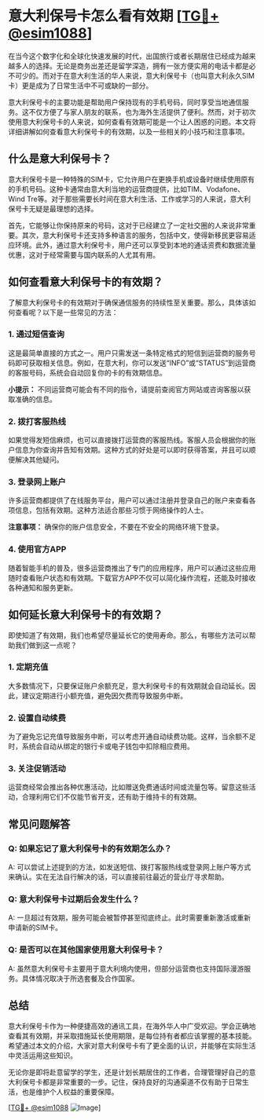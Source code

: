 # 意大利保号卡怎么看有效期 [[TG💪+ @esim1088](https://t.me/s/esim1088)]

在当今这个数字化和全球化快速发展的时代，出国旅行或者长期居住已经成为越来越多人的选择。无论是商务出差还是留学深造，拥有一张方便实用的电话卡都是必不可少的。而对于在意大利生活的华人来说，意大利保号卡（也叫意大利永久SIM卡）更是成为了日常生活中不可或缺的一部分。

意大利保号卡的主要功能是帮助用户保持现有的手机号码，同时享受当地通信服务。这不仅方便了与家人朋友的联系，也为海外生活提供了便利。然而，对于初次使用意大利保号卡的人来说，如何查看有效期可能是一个让人困惑的问题。本文将详细讲解如何查看意大利保号卡的有效期，以及一些相关的小技巧和注意事项。

## 什么是意大利保号卡？

意大利保号卡是一种特殊的SIM卡，它允许用户在更换手机或设备时继续使用原有的手机号码。这种卡通常由意大利当地的运营商提供，比如TIM、Vodafone、Wind Tre等。对于那些需要长时间在意大利生活、工作或学习的人来说，意大利保号卡无疑是最理想的选择。

首先，它能够让你保持原来的号码，这对于已经建立了一定社交圈的人来说非常重要。其次，意大利保号卡还支持多种语言的服务，包括中文，使得新移民更容易适应环境。此外，通过意大利保号卡，用户还可以享受到本地的通话资费和数据流量优惠，这对于经常需要与国内联系的人尤其有用。

## 如何查看意大利保号卡的有效期？

了解意大利保号卡的有效期对于确保通信服务的持续性至关重要。那么，具体该如何查看呢？以下是一些常见的方法：

### 1. **通过短信查询**
这是最简单直接的方式之一。用户只需发送一条特定格式的短信到运营商的服务号码即可获取相关信息。例如，在意大利，你可以发送“INFO”或“STATUS”到运营商的客服号码，系统会自动回复你的卡的有效期信息。

**小提示：** 不同运营商可能会有不同的指令，请提前查阅官方网站或咨询客服以获取准确的信息。

### 2. **拨打客服热线**
如果觉得发短信麻烦，也可以直接拨打运营商的客服热线。客服人员会根据你的账户信息为你查询并告知有效期。这种方式的好处是可以即时获得答案，并且可以顺便解决其他疑问。

### 3. **登录网上账户**
许多运营商都提供了在线服务平台，用户可以通过注册并登录自己的账户来查看各项信息，包括有效期。这种方法适合那些习惯于网络操作的人士。

**注意事项：** 确保你的账户信息安全，不要在不安全的网络环境下登录。

### 4. **使用官方APP**
随着智能手机的普及，很多运营商推出了专门的应用程序，用户可以通过这些应用随时查看账户状态和有效期。下载官方APP不仅可以简化操作流程，还能及时接收各种通知和服务更新。

## 如何延长意大利保号卡的有效期？

即使知道了有效期，我们也希望尽量延长它的使用寿命。那么，有哪些方法可以帮助我们做到这一点呢？

### 1. **定期充值**
大多数情况下，只要保证账户余额充足，意大利保号卡的有效期就会自动延长。因此，建议定期进行小额充值，避免因欠费而导致服务中断。

### 2. **设置自动续费**
为了避免忘记充值导致服务中断，可以考虑开通自动续费功能。这样，当余额不足时，系统会自动从绑定的银行卡或电子钱包中扣除相应费用。

### 3. **关注促销活动**
运营商经常会推出各种优惠活动，比如赠送免费通话时间或流量包等。留意这些活动，合理利用它们不仅能节省开支，还有助于维持卡的有效期。

## 常见问题解答

### Q: 如果忘记了意大利保号卡的有效期怎么办？
A: 可以尝试上述提到的方法，如发送短信、拨打客服热线或登录网上账户等方式来确认。实在无法自行解决的话，可以直接前往最近的营业厅寻求帮助。

### Q: 意大利保号卡过期后会发生什么？
A: 一旦超过有效期，服务可能会被暂停甚至彻底终止。此时需要重新激活或重新申请新的SIM卡。

### Q: 是否可以在其他国家使用意大利保号卡？
A: 虽然意大利保号卡主要用于意大利境内使用，但部分运营商也支持国际漫游服务。具体情况取决于所选套餐及合作国家。

## 总结

意大利保号卡作为一种便捷高效的通讯工具，在海外华人中广受欢迎。学会正确地查看其有效期，并采取措施延长使用期限，是每位持有者都应该掌握的基本技能。希望通过本文的介绍，大家对意大利保号卡有了更全面的认识，并能够在实际生活中灵活运用这些知识。

无论你是即将赴意留学的学生，还是计划长期居住的工作者，合理管理好自己的意大利保号卡都是非常重要的一步。记住，保持良好的沟通渠道不仅有助于日常生活，也是维护个人权益的重要保障。

[[TG💪+ @esim1088](https://t.me/s/esim1088) ![Image](https://i.postimg.cc/4NQfJmqS/Snipaste-2025-05-13-00-14-12.png)]